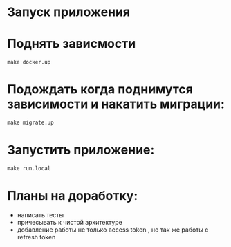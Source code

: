 # Запуск приложения
# Поднять зависмости
 ```shell
make docker.up
```

# Подождать когда поднимутся зависимости и накатить миграции:
```shell
make migrate.up
```
# Запустить приложение:
```shell
make run.local
```




# Планы на доработку:
- написать тесты
- причесывать к чистой архитектуре
- добавление работы не только access token , но так же работы с refresh token
